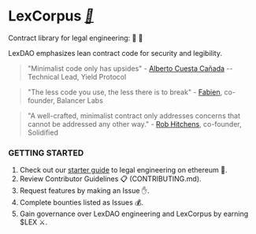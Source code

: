 # LexCorpus *[📕](https://medium.com/lexdaoism/enter-lexdao-corpus-contracts-df01d8518019)*
Contract library for legal engineering: 🤖 📜

LexDAO emphasizes lean contract code for security and legibility. 
> "Minimalist code only has upsides" - [Alberto Cuesta Cañada](https://twitter.com/acuestacanada/status/1354839730270183430?s=20) -- Technical Lead, Yield Protocol

> "The less code you use, the less there is to break" - [Fabien](https://github.com/bonustrack), co-founder, Balancer Labs 

> "A well-crafted, minimalist contract only addresses concerns that cannot be addressed any other way." - [Rob Hitchens](https://blog.b9lab.com/the-joy-of-minimalism-in-smart-contract-design-2303010c8b09), co-founder, Solidified

### GETTING STARTED

1. Check out our [starter guide]() to legal engineering on ethereum 🔧. 
2. Review Contributor Guidelines 📋 (CONTRIBUTING.md).
3. Request features by making an Issue ✋.
4. Complete bounties listed as Issues 💰.
5. Gain governance over LexDAO engineering and LexCorpus by earning $LEX ⚔️.
